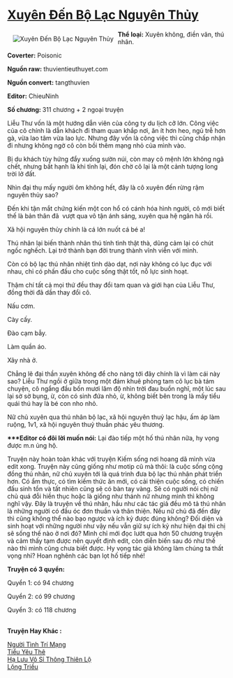 <a href="https://utruyen.com/truyen/xuyen-den-bo-lac-nguyen-thuy/17256/" title="Xuyên Đến Bộ Lạc Nguyên Thủy"><h1>Xuyên Đến Bộ Lạc Nguyên Thủy</h1></a><div style="display:table"><img align="right" style="float: left; padding: 10px;" src="https://utruyen.com/images/story/200x260/xuyen-den-bo-lac-nguyen-thuy.jpg" alt="Xuyên Đến Bộ Lạc Nguyên Thủy"><b>Thể loại:</b> Xuyên không, điền văn, thú nhân.<p></p><b>Coverter:</b> Poisonic<p></p><b>Nguồn raw:</b> thuvientieuthuyet.com<p></p><b>Nguồn convert:</b> tangthuvien<p></p><b>Editor:</b> ChieuNinh<p></p><b>Số chương: </b>311 chương + 2 ngoại truyện<p></p>Liễu Thư vốn là một hướng dẫn viên của công ty du lịch cỡ lớn. Công việc của cô chính là dẫn khách đi tham quan khắp nơi, ăn ít hơn heo, ngủ trễ hơn gà, vừa lao tâm vừa lao lực. Nhưng đây vốn là công việc thì cũng chấp nhận đi nhưng không ngờ cô còn bồi thêm mạng nhỏ của mình vào.<p></p>Bị du khách tùy hứng đẩy xuống sườn núi, còn may cô mệnh lớn không ngã chết, nhưng bất hạnh là khi tỉnh lại, đón chờ cô lại là một cảnh tượng long trời lở đất.<p></p>Nhìn đại thụ mấy người ôm không hết, đây là cô xuyên đến rừng rậm nguyên thủy sao?<p></p>Đến khi tận mắt chứng kiến một con hổ có cánh hóa hình người, cô mới biết thế là bản thân đã  vượt qua vô tận ánh sáng, xuyên qua hệ ngân hà rồi.<p></p>Xã hội nguyên thủy chính là cá lớn nuốt cá bé a!<p></p>Thú nhân lại biến thành nhân thú tính tình thật thà, dũng cảm lại có chút ngốc nghếch. Lại trở thành bạn đời trung thành vĩnh viễn với mình. <p></p>Còn có bộ lạc thú nhân nhiệt tình dào dạt, nơi này không có lục đục với nhau, chỉ có phấn đấu cho cuộc sống thật tốt, nỗ lực sinh hoạt.<p></p>Thậm chí tất cả mọi thứ đều thay đổi tam quan và giới hạn của Liễu Thư, đồng thời đã dần thay đổi cô.<p></p>Nấu cơm.<p></p>Cày cấy.<p></p>Đào cạm bẫy.<p></p>Làm quần áo.<p></p>Xây nhà ở.<p></p>Chẳng lẽ đại thần xuyên không để cho nàng tới đây chính là vì làm cái này sao? Liễu Thư ngồi ở giữa trong một đám khuê phòng tam cô lục bà tám chuyện, cô ngẩng đầu bốn mươi lăm độ nhìn trời đau buồn nghĩ, một lúc sau lại sờ sờ bụng, ừ, còn có sinh đứa nhỏ, ừ, không biết bên trong là mấy tiểu quái thú hay là bé con nho nhỏ.<p></p>Nữ chủ xuyên qua thú nhân bộ lạc, xã hội nguyên thuỷ lạc hậu, ấm áp làm ruộng, 1v1, xã hội nguyên thuỷ thuần phác yêu thương.<p></p><b>***Editor có đôi lời muốn nói:</b> Lại đào tiếp một hố thú nhân nữa, hy vọng được m.n ủng hộ. <p></p>Truyện này hoàn toàn khác với truyện Kiếm sống nơi hoang dã mình vừa edit xong. Truyện này cũng giống như motip cũ mà thôi: là cuộc sống cộng đồng thú nhân, nữ chủ xuyên tới là quá trình đưa bộ lạc thú nhân phát triển hơn. Có ẩm thực, có tìm kiếm thức ăn mới, có cải thiện cuộc sống, có chiến đấu sinh tồn và tất nhiên cũng sẽ có bàn tay vàng. Sẽ có người nói chị nữ chủ quá đỗi hiền thục hoặc là giống như thánh nữ nhưng mình thì không nghĩ vậy. Đây là truyện về thú nhân, hầu như các tác giả đều mô tả thú nhân là những người có đầu óc đơn thuần và thân thiện. Nếu nữ chủ đã đến đây thì cũng không thể nào bạo ngược và ích kỷ được đúng không? Đối diện và sinh hoạt với những người như vậy nếu vẫn giữ sự ích kỷ như hiện đại thì chị sẽ sống thế nào ở nơi đó? Mình chỉ mới đọc lướt qua hơn 50 chương truyện và cảm thấy tạm được nên quyết định edit, còn diễn biến sau đó như thế nào thì mình cũng chưa biết được. Hy vọng tác giả không làm chúng ta thất vọng nhỉ? Hoan nghênh các bạn lọt hố tiếp nhé!<p></p><b>Truyện có 3 quyển: </b><p></p>Quyển 1: có 94 chương<p></p>Quyển 2: có 99 chương<p></p>Quyển 3: có 118 chương</div><p><br><b>Truyện Hay Khác :</b></p><a href="https://utruyen.com/truyen/nguoi-tinh-tri-mang/17501/" alt="Người Tình Trí Mạng">Người Tình Trí Mạng</a><br/><a href="https://github.com/quanluxury/ngontinhhot/tree/master/truyenhay/19476/" alt="Tiểu Yêu Thê">Tiểu Yêu Thê</a><br/><a href="https://github.com/quanluxury/ngontinhhot/tree/master/truyenhay/17596/" alt="Hạ Lưu Vô Sỉ Thông Thiên Lộ">Hạ Lưu Vô Sỉ Thông Thiên Lộ</a><br/><a href="https://github.com/quanluxury/ngontinhhot/tree/master/truyenhay/3689/" alt="Lộng Triều">Lộng Triều</a><br/>